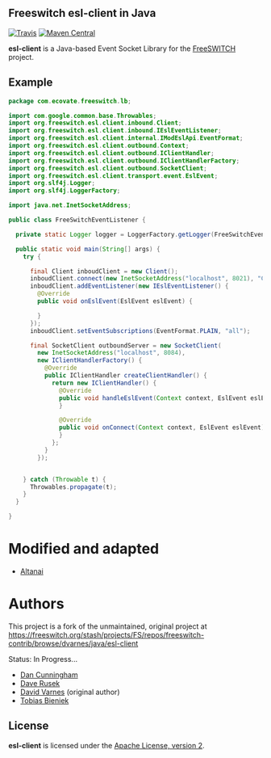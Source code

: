 ##  Freeswitch esl-client in Java

[![Travis](https://img.shields.io/travis/mgodave/esl-client.svg)](https://travis-ci.org/mgodave/esl-client)
[![Maven Central](https://img.shields.io/maven-central/v/org.freeswitch.esl.client/org.freeswitch.esl.client.svg)](http://search.maven.org/#artifactdetails%7Corg.freeswitch.esl.client%7Corg.freeswitch.esl.client%7C0.9.2%7Cbundle)

**esl-client** is a Java-based Event Socket Library for the
[FreeSWITCH](https://freeswitch.org/) project.



## Example

```java
package com.ecovate.freeswitch.lb;

import com.google.common.base.Throwables;
import org.freeswitch.esl.client.inbound.Client;
import org.freeswitch.esl.client.inbound.IEslEventListener;
import org.freeswitch.esl.client.internal.IModEslApi.EventFormat;
import org.freeswitch.esl.client.outbound.Context;
import org.freeswitch.esl.client.outbound.IClientHandler;
import org.freeswitch.esl.client.outbound.IClientHandlerFactory;
import org.freeswitch.esl.client.outbound.SocketClient;
import org.freeswitch.esl.client.transport.event.EslEvent;
import org.slf4j.Logger;
import org.slf4j.LoggerFactory;

import java.net.InetSocketAddress;

public class FreeSwitchEventListener {

  private static Logger logger = LoggerFactory.getLogger(FreeSwitchEventListener.class);

  public static void main(String[] args) {
    try {

      final Client inboudClient = new Client();
      inboudClient.connect(new InetSocketAddress("localhost", 8021), "ClueCon", 10);
      inboudClient.addEventListener(new IEslEventListener() {
        @Override
        public void onEslEvent(EslEvent eslEvent) {

        }
      });
      inboudClient.setEventSubscriptions(EventFormat.PLAIN, "all");

      final SocketClient outboundServer = new SocketClient(
        new InetSocketAddress("localhost", 8084),
        new IClientHandlerFactory() {
          @Override
          public IClientHandler createClientHandler() {
            return new IClientHandler() {
              @Override
              public void handleEslEvent(Context context, EslEvent eslEvent) {
              }

              @Override
              public void onConnect(Context context, EslEvent eslEvent) {
              }
            };
          }
        });


    } catch (Throwable t) {
      Throwables.propagate(t);
    }
  }

}
```
# Modified and adapted 

- [Altanai](https://www.linkedin.com/in/altanai/)

# Authors

This project is a fork of the unmaintained, original project at
<https://freeswitch.org/stash/projects/FS/repos/freeswitch-contrib/browse/dvarnes/java/esl-client>

Status: In Progress...

- [Dan Cunningham](mailto:dan.cunningham@readytalk.com)
- [Dave Rusek](mailto:dave.rusek@readytalk.com)
- [David Varnes](mailto:david.varnes@gmail.com) (original author)
- [Tobias Bieniek](https://github.com/Turbo87)

License
------------------------------------------------------------------------------

**esl-client** is licensed under the [Apache License, version 2](LICENSE).

